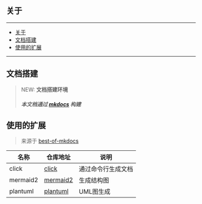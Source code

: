 ## 关于

---
- [关于](#关于)
- [文档搭建](#文档搭建)
- [使用的扩展](#使用的扩展)

---
## 文档搭建


> NEW: **文档搭建环境**
>
> ##### 本文档通过 [mkdocs](https://www.mkdocs.org) 构建
>


## 使用的扩展

> 来源于 [best-of-mkdocs](https://github.com/mkdocs/best-of-mkdocs)

| 名称     | 仓库地址                                                               | 说明               |
| -------- | ---------------------------------------------------------------------- | ------------------ |
| click    | [click](https://github.com/DataDog/mkdocs-click)                       | 通过命令行生成文档 |
| mermaid2 | [mermaid2](https://github.com/fralau/mkdocs-mermaid2-plugin)           | 生成结构图         |
| plantuml | [plantuml](https://github.com/quantorconsulting/mkdocs_build_plantuml) | UML图生成          |




<html>

<script type="text/javascript">
fanfou_name="ilikui";fanfou_count=10;fanfou_timeline="user";</script>
<script type="text/javascript" charset="utf-8" src="https://static.fanfou.com/badge/timeline.js"></script>

</html>



